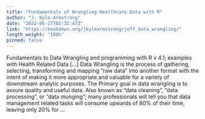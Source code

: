 ```yaml
---
title: "Fundamentals of Wrangling Healthcare Data with R"
author: "J. Kyle Armstrong"
date: "2022-06-27T02:32:47Z"
link: "https://bookdown.org/jkylearmstrong/jeff_data_wrangling/"
length_weight: "100%"
pinned: false
---
```


Fundamentals to Data Wrangling and programming with R v 4.1; examples with Health Related Data [...] Data Wrangling is the process of gathering, selecting, transforming and mapping “raw data” into another format with the intent of making it more appropriate and valuable for a variety of downstream analytic purposes. The Primary goal in data wrangling is to assure quality and useful data. Also known as “data cleaning”, “data processing”, or “data munging”; many professionals will tell you that data management related tasks will consume upwards of 80% of their time, leaving only 20% for ...
